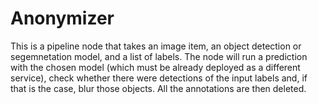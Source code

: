 # Anonymizer

This is a pipeline node that takes an image item, an object detection or segemnetation model, and a list of labels.
The node will run a prediction with the chosen model (which must be already deployed as a different service), check
whether there were detections of the input labels and, if that is the case, blur those objects. All the annotations are
then deleted.